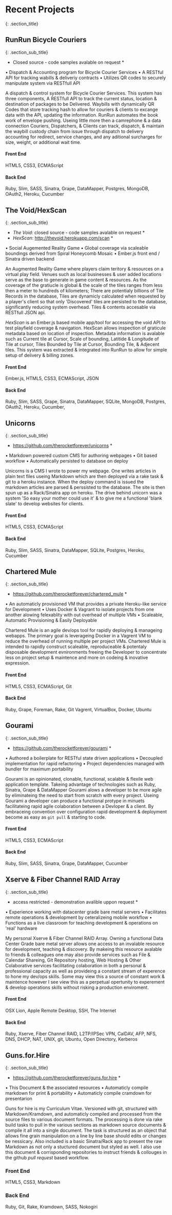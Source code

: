 # <span class = "recent_projects">Recent Projects
{: .section_title}

## RunRun Bicycle Couriers
{: .section_sub_title}

* Closed source - code samples avalable on request *

• Dispatch & Accounting program for Bicycle Courier Services
• A RESTful API for tracking wabills & deliveriy contracts
• Utilizes QR codes to securely manipulate system via RESTfull API

A dispatch & control system for Bicycle Courier Services. This system has three components, A RESTfull API to track the current status, location & destination of packages to be Delivered. Waybills with dynamically QR Codes that store tracking hash to allow for couriers & clients to excange data with the API, updating the information. RunRun automates the book work of envelope pushing. Useing little more then a camrephone & a data connection Couriers, Dispatchers, & Clients can track, dispatch, & maintain the waybill custody chain from issue through dispatch to delivery accounting for redirect, service changes, and any aditional surcharges for size, weight, or additional wait time.

#### Front End
HTML5, CSS3, ECMAScript

#### Back End
Ruby, Slim, SASS, Sinatra, Grape, DataMapper, Postgres, MongoDB, OAuth2, Heroku, Cucumber


## The Void/HexScan
{: .section_sub_title}

* _The Void_: closed source - code samples avalable on request *
* _HexScan_: http://thevoid.herokuapp.com/scan *


• Social Augemented Reality Game
• Global coverage via scaleable boundings derived from Spiral Honeycomb Mosaic
• Ember.js front end / Sinatra driven backend

An Augmented Reality Game where players claim teritory & resources on a virtual play field. Venues such as local businesses & user added locations serve as the base to generate in game content & resources. As the coverage of the gratiucle is global & the scale of the tiles ranges from less then a meter to hundreds of kilometers; There are potentialy billions of Tile Records in the database, Tiles are dynamicly calculated when requested by a player's client so that only 'Discovered' tiles are persisted to the database, significantly reducing system overhead. Tiles & contents accesable via RESTfull JSON api.

_HexScan_ is an Ember.js based mobile app/tool for accessing the void API to test playfield coverage & navigation. HexScan allows inspection of graticule metadata based on location of inspection. Metadata information is avalable such as Current tile at Cursor, Scale of bounding, Latitide & Longitude of Tile at cursor, Tiles Bounded by Tile at Cursor, Bounding Tile, & Adjecent tiles. This system was extracted & integrated into RunRun to allow for simple setup of delivery & billing zones. 

#### Front End
Ember.js, HTML5, CSS3, ECMAScript, JSON

#### Back End
Ruby, Slim, SASS, Grape, Sinatra, DataMapper, SQLite, MongoDB, Postgres, OAuth2, Heroku, Cucumber,

## Unicorns
{: .section_sub_title}

* https://github.com/therocketforever/unicorns *

• Markdown powered custom CMS for authoring webpages
• Git based workflow
• Automatically persisted to database on deploy

Unicorns is a CMS I wrote to power my webpage. One writes articles in plain text files useing Markdown which are then deployed via a rake task & git to a heroku instance. When the deploy command is issued the markdown articles are parsed & perssisted to the database. The site is then spun up as a Rack/Sinatra app on heroku. The drive behind unicorn was a system 'So easy your mother could use it' & to give me a functional 'blank slate' to develop websites for clients.

#### Front End
HTML5, CSS3, ECMAScript

#### Back End
Ruby, Slim, SASS, Sinatra, DataMapper, SQLite, Postgres, Heroku, Cucumber

## Chartered Mule
{: .section_sub_title}

* https://github.com/therocketforever/chartered_mule *

• An automaticly provisioned VM that provides a private Heroku-like service for Development
• Uses Docker & Vagrant to isolate projects from one another alowing felexablity with out overhead of multiple VMs
• Scaleable, Automatic Provisioning & Easily Deployable

Chartered Mule is an agile dev/ops tool for rapidly deploying & manageing webapps. The primary goal is leverageing Docker in a Vagrent VM to reduce the overhead of running multiple per project VMs. Chartered Mule is intended to rapidly construct scaleable, reproduceable & potentaly disposable development evnironments freeing the Developer to concentrate less on project setup & maintence and more on codeing & inovative expression.

#### Front End
HTML5, CSS3, ECMAScript, Git

#### Back End
Ruby, Grape, Foreman, Rake, Git Vagrent, VirtualBox, Docker, Ubuntu

## Gourami
{: .section_sub_title}

* https://github.com/therocketforever/gourami *

• Authored a boilerplate for RESTful state driven applications 
• Decoupled implementation for rapid refactoring
• Project dependencies managed with bundler for maximum portability

Gourami is an opinionated, clonable, functional, scalable & flexile web application template. Takeing advantage of technologies such as Ruby, Sinatra, Grape & DataMapper Gourami alows a developer to be more agile by eliminateing the need to start from scratch with every project. Useing Gourami a developer can produce a functional protype in minuets facilitateing rapid agile colaboration between a Devloper & a client. By embraceing convention over configuration rapid development & deployment become as easy as `git pull` & starting to code.

#### Front End
HTML5, CSS3, ECMAScript

#### Back End
Ruby, Slim, SASS, Sinatra, Grape, DataMapper, Cucumber

## Xserve & Fiber Channel RAID Array
{: .section_sub_title}

* access restricted - demonstration avalible uppon request *

• Experience working with datacenter grade bare metal servers
• Facilitates remote operations & development by ceteralizeing mobile workflow
• Functions as a live classroom for teaching development & operations on 'real' hardware

My personal Xserve & Fiber Channel RAID Array. Owning a functional Data Center Grade bare metal server allows one access to an invalable resource for development, teaching & discovery. By makeing this resource avalable to friends & colleagues one may also provide services such as File & Calendar Shareing, Git Repository hosting, Web Hosting & Other Colaborative services facilitating colaboration in both a personal & professional capacity as well as provideing a constant stream of experence to hone my dev/ops skills. Some may view this a source of constant work & maintence however I see view this as a perpetual opertunity to experement & develop operations skills without risking a production enviroment.

#### Front End
OSX Lion, Apple Remote Desktop, SSH, The Internet

#### Back End
Ruby, Xserve, Fiber Channel RAID, L2TP/IPSec VPN, CalDAV, AFP, NFS, DNS, DHCP, NAT, UNIX, git, Ubuntu, Open Directory, Kerberos


## Guns.for.Hire
{: .section_sub_title}

* https://github.com/therocketforever/guns.for.hire *

• This Document & the associated resources
• Automaticly compile markdown for print & portability
• Automaticly compile cramdown for presentarion

Guns for hire is my Curriculum Vitae. Versioned with git, structured with Markdown/Kramdown, and automaticly compiled and processed from the source files to various document formats. The processing is done via rake build tasks to pull in the various sections as markdown source documents & compile it all into a single document. The task is structured as an object that allows fine grain manipulation on a line by line base should edits or changes be nessicary. Also included is a basic Sinatra/Rack app to present the raw Markdown as not only a stuctured document but styled as well. I also use this document & corrisponding repositories to instruct friends & collouges in the github *pull request* based workflow.

### Front End
HTML5, CSS3, Markdown

### Back End
Ruby, Git, Rake, Kramdown, SASS, Nokogiri


